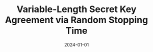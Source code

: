 ---
title: "Variable-Length Secret Key Agreement via Random Stopping Time"
collection: publications
# permalink: /publication/VariableLengthKey
excerpt: ''
date: 2024-01-01
venue: 'IEEE ISIT 2024'
# slidesurl: 'http://academicpages.github.io/files/slides1.pdf'
paper_url: 'https://ieeexplore.ieee.org/document/10619602'
Arxiv version: 'https://arxiv.org/abs/2405.07493'
# citation: 'Your Name, You. (2009). &quot;Paper Title Number 1.&quot; <i>Journal 1</i>. 1(1).'
---